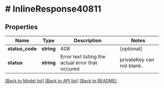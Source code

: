 # # InlineResponse40811

## Properties

Name | Type | Description | Notes
------------ | ------------- | ------------- | -------------
**status_code** | **string** | 408 | [optional]
**status** | **string** | Error text listing the actual error that occured | privateKey can not blank. | [optional]

[[Back to Model list]](../../README.md#models) [[Back to API list]](../../README.md#endpoints) [[Back to README]](../../README.md)
